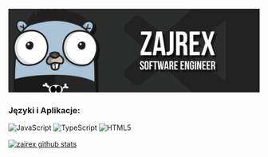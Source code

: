 [![](https://raw.githubusercontent.com/zajrex/zajrex/master/banner.png)](https://github.com/zajrex)

### Języki i Aplikacje:

![JavaScript](https://img.shields.io/badge/javascript-%23323330.svg?style=for-the-badge&logo=javascript&logoColor=%23F7DF1E)
![TypeScript](https://img.shields.io/badge/typescript-%23007ACC.svg?style=for-the-badge&logo=typescript&logoColor=white)
![HTML5](https://img.shields.io/badge/html5-%23E34F26.svg?style=for-the-badge&logo=html5&logoColor=white)
  
<a href="https://github.com/anuraghazra/github-readme-stats"><img align="center" src="https://github-readme-stats.vercel.app/api?username=zajrex&show_icons=true&include_all_commits=true&theme=buefy&hide_border=true" alt="zajrex github stats" /></a>
